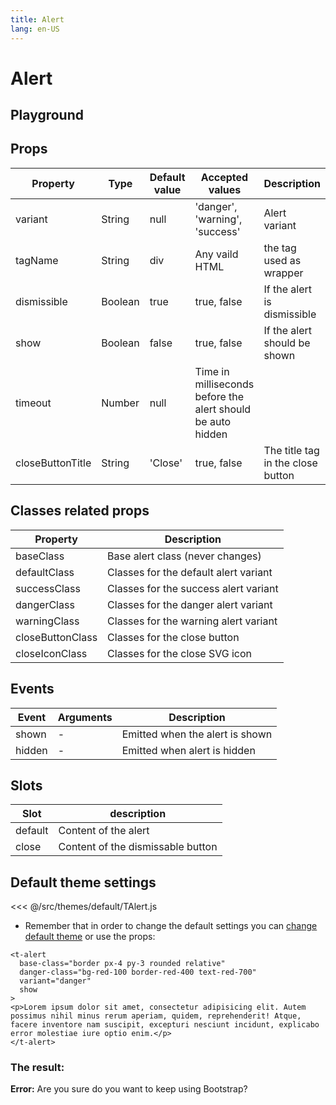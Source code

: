 ```yaml
---
title: Alert
lang: en-US
---
```


# Alert

## Playground

<alert-playground />

## Props

| Property         | Type    | Default value | Accepted values                                             | Description                       |
| ---------------- | ------- | ------------- | ----------------------------------------------------------- | --------------------------------- |
| variant          | String  | null          | 'danger', 'warning', 'success'                              | Alert variant                     |
| tagName          | String  | div           | Any vaild HTML                                              | the tag used as wrapper           |
| dismissible      | Boolean | true          | true, false                                                 | If the alert is dismissible       |
| show             | Boolean | false         | true, false                                                 | If the alert should be shown      |
| timeout          | Number  | null          | Time in milliseconds before the alert should be auto hidden |                                   |
| closeButtonTitle | String  | 'Close'       | true, false                                                 | The title tag in the close button |

## Classes related props

| Property         | Description                           |
| ---------------- | ------------------------------------- |
| baseClass        | Base alert class (never changes)      |
| defaultClass     | Classes for the default alert variant |
| successClass     | Classes for the success alert variant |
| dangerClass      | Classes for the danger alert variant  |
| warningClass     | Classes for the warning alert variant |
| closeButtonClass | Classes for the close button          |
| closeIconClass   | Classes for the close SVG icon        |

## Events

| Event  | Arguments | Description                     |
| ------ | --------- | ------------------------------- |
| shown  | -         | Emitted when the alert is shown |
| hidden | -         | Emitted when alert is hidden    |

## Slots

| Slot   | description
|---    |---                      |
| default   |  Content of the alert| 
| close   |  Content of the dismissable button | 

## Default theme settings

<<< @/src/themes/default/TAlert.js

- Remember that in order to change the default settings you can [change default theme](/#_2-2-or-better-yet-create-your-own-theme) or use the props: 

```vue
<t-alert
  base-class="border px-4 py-3 rounded relative"
  danger-class="bg-red-100 border-red-400 text-red-700"
  variant="danger"
  show
>
<p>Lorem ipsum dolor sit amet, consectetur adipisicing elit. Autem possimus nihil minus rerum aperiam, quidem, reprehenderit! Atque, facere inventore nam suscipit, excepturi nesciunt incidunt, explicabo error molestiae iure optio enim.</p>
</t-alert>
```

### The result:

<t-card class="mt-2 bg-gray-100">
<t-alert
  base-class="border px-4 py-3 rounded relative"
  danger-class="bg-red-100 border-red-400 text-red-700"
  variant="danger"
  show
>
<p><strong>Error:</strong> Are you sure do you want to keep using Bootstrap?</p>
</t-alert>
</t-card>